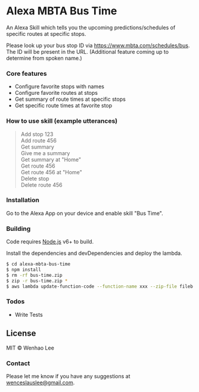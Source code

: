 # Alexa MBTA Bus Time

An Alexa Skill which tells you the upcoming predictions/schedules of specific routes at specific stops.

Please look up your bus stop ID via https://www.mbta.com/schedules/bus. The ID will be present in the URL. (Additional feature coming up to determine from spoken name.)

### Core features

  - Configure favorite stops with names
  - Configure favorite routes at stops
  - Get summary of route times at specific stops
  - Get specific route times at favorite stop

### How to use skill (example utterances)

> Add stop 123  
> Add route 456    
> Get summary  
> Give me a summary  
> Get summary at "Home"  
> Get route 456  
> Get route 456 at "Home"  
> Delete stop  
> Delete route 456

### Installation

Go to the Alexa App on your device and enable skill "Bus Time".

### Building

Code requires [Node.js](https://nodejs.org/) v6+ to build.

Install the dependencies and devDependencies and deploy the lambda.

```sh
$ cd alexa-mbta-bus-time
$ npm install
$ rm -rf bus-time.zip
$ zip -r bus-time.zip *
$ aws lambda update-function-code --function-name xxx --zip-file fileb://bus-time.zip
```

### Todos

 - Write Tests

License
----

MIT © Wenhao Lee

### Contact

Please let me know if you have any suggestions at wenceslauslee@gmail.com.
